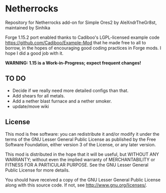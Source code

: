 # Netherrocks

Repository for Netherrocks add-on for Simple Ores2 by AleXndrTheGr8st, maintained by Sinhika

Forge 1.15.2 port enabled thanks to Cadiboo's LGPL-licensed example code 
<https://github.com/Cadiboo/Example-Mod> that he made free to all to borrow, 
in the hopes of encouraging good coding practices in
Forge mods. I hope I did a good job with it. 

**WARNING: 1.15 is a Work-in-Progress; expect frequent changes!**

TO DO
-----
* Decide if we really need more detailed configs than that.
* Add shears for all metals.
* Add a nether blast furnace and a nether smoker.
* update/move wiki 

License
-------

This mod is free software: you can redistribute it and/or modify it under the
terms of the GNU Lesser General Public License as published by the Free
Software Foundation, either version 3 of the License, or any later version.

This mod is distributed in the hope that it will be useful, but WITHOUT ANY
WARRANTY; without even the implied warranty of MERCHANTABILITY or FITNESS FOR A
PARTICULAR PURPOSE.  See the GNU Lesser General Public License for more
details.

You should have received a copy of the GNU Lesser General Public License along
with this source code.  If not, see <http://www.gnu.org/licenses/>.
